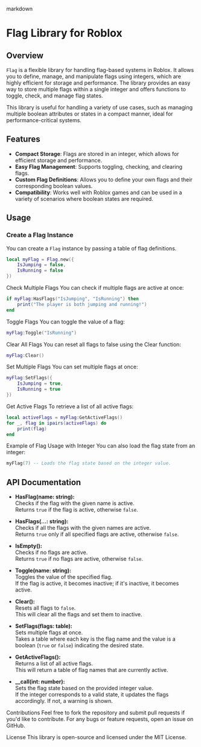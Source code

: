 markdown
# Flag Library for Roblox

## Overview

`Flag` is a flexible library for handling flag-based systems in Roblox. It allows you to define, manage, and manipulate flags using integers, which are highly efficient for storage and performance. The library provides an easy way to store multiple flags within a single integer and offers functions to toggle, check, and manage flag states.

This library is useful for handling a variety of use cases, such as managing multiple boolean attributes or states in a compact manner, ideal for performance-critical systems.

## Features

- **Compact Storage**: Flags are stored in an integer, which allows for efficient storage and performance.
- **Easy Flag Management**: Supports toggling, checking, and clearing flags.
- **Custom Flag Definitions**: Allows you to define your own flags and their corresponding boolean values.
- **Compatibility**: Works well with Roblox games and can be used in a variety of scenarios where boolean states are required.

## Usage

### Create a Flag Instance

You can create a `Flag` instance by passing a table of flag definitions.

```lua
local myFlag = Flag.new({
    IsJumping = false,
    IsRunning = false
})
```
Check Multiple Flags
You can check if multiple flags are active at once:

```lua
if myFlag:HasFlags("IsJumping", "IsRunning") then
    print("The player is both jumping and running!")
end
```
Toggle Flags
You can toggle the value of a flag:

```lua
myFlag:Toggle("IsRunning")
```
Clear All Flags
You can reset all flags to false using the Clear function:

```lua
myFlag:Clear()
```
Set Multiple Flags
You can set multiple flags at once:

```lua
myFlag:SetFlags({
    IsJumping = true,
    IsRunning = true
})
```
Get Active Flags
To retrieve a list of all active flags:

```lua
local activeFlags = myFlag:GetActiveFlags()
for _, flag in ipairs(activeFlags) do
    print(flag)
end
```
Example of Flag Usage with Integer
You can also load the flag state from an integer:
```lua
myFlag(7) -- Loads the flag state based on the integer value.
```
## API Documentation

- **HasFlag(name: string):**  
  Checks if the flag with the given name is active.  
  Returns `true` if the flag is active, otherwise `false`.

- **HasFlags(...: string):**  
  Checks if all the flags with the given names are active.  
  Returns `true` only if all specified flags are active, otherwise `false`.

- **IsEmpty():**  
  Checks if no flags are active.  
  Returns `true` if no flags are active, otherwise `false`.

- **Toggle(name: string):**  
  Toggles the value of the specified flag.  
  If the flag is active, it becomes inactive; if it's inactive, it becomes active.

- **Clear():**  
  Resets all flags to `false`.  
  This will clear all the flags and set them to inactive.

- **SetFlags(flags: table):**  
  Sets multiple flags at once.  
  Takes a table where each key is the flag name and the value is a boolean (`true` or `false`) indicating the desired state.

- **GetActiveFlags():**  
  Returns a list of all active flags.  
  This will return a table of flag names that are currently active.

- **__call(int: number):**  
  Sets the flag state based on the provided integer value.  
  If the integer corresponds to a valid state, it updates the flags accordingly. If not, a warning is shown.

Contributions
Feel free to fork the repository and submit pull requests if you'd like to contribute. For any bugs or feature requests, open an issue on GitHub.

License
This library is open-source and licensed under the MIT License.
